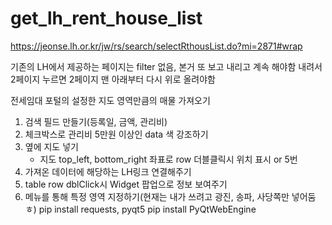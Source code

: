 # get_lh_rent_house_list
https://jeonse.lh.or.kr/jw/rs/search/selectRthousList.do?mi=2871#wrap

기존의 LH에서 제공하는 페이지는 filter 없음, 본거 또 보고 내리고 계속 해야함
내려서 2페이지 누르면 2페이지 맨 아래부터 다시 위로 올려야함

전세임대 포털의 설정한 지도 영역만큼의 매물 가져오기

1. 검색 필드 만들기(등록일, 금액, 관리비)
2. 체크박스로 관리비 5만원 이상인 data 색 강조하기
3. 옆에 지도 넣기
    - 지도 top_left, bottom_right 좌표로 row 더블클릭시 위치 표시 or 5번
4. 가져온 데이터에 해당하는 LH링크 연결해주기
5. table row dblClick시 Widget 팝업으로 정보 보여주기
6. 메뉴를 통해 특정 영역 지정하기(현재는 내가 쓰려고 광진, 송파, 사당쪽만 넣어둠ㅎ)
pip install requests, pyqt5
pip install PyQtWebEngine



